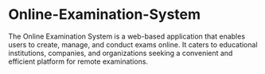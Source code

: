 # Online-Examination-System
The Online Examination System is a web-based application that enables users to create, manage, and conduct exams online. It caters to educational institutions, companies, and organizations seeking a convenient and efficient platform for remote examinations.
